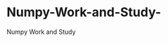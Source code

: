   # Numpy-Work-and-Study-
Numpy Work and Study 
                
                
              
                                  
                  
                                                                               
                                                                                                               
                    
                                            
                       
               
                             
                                        
                                      
                                                                                                                                 
                              
                                                                                   
                                             
                   
                                               
                       
